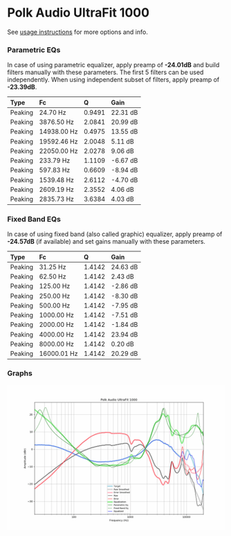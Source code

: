 # Polk Audio UltraFit 1000
See [usage instructions](https://github.com/jaakkopasanen/AutoEq#usage) for more options and info.

### Parametric EQs
In case of using parametric equalizer, apply preamp of **-24.01dB** and build filters manually
with these parameters. The first 5 filters can be used independently.
When using independent subset of filters, apply preamp of **-23.39dB**.

| Type    | Fc          |      Q | Gain     |
|:--------|:------------|:-------|:---------|
| Peaking | 24.70 Hz    | 0.9491 | 22.31 dB |
| Peaking | 3876.50 Hz  | 2.0841 | 20.99 dB |
| Peaking | 14938.00 Hz | 0.4975 | 13.55 dB |
| Peaking | 19592.46 Hz | 2.0048 | 5.11 dB  |
| Peaking | 22050.00 Hz | 2.0278 | 9.06 dB  |
| Peaking | 233.79 Hz   | 1.1109 | -6.67 dB |
| Peaking | 597.83 Hz   | 0.6609 | -8.94 dB |
| Peaking | 1539.48 Hz  | 2.6112 | -4.70 dB |
| Peaking | 2609.19 Hz  | 2.3552 | 4.06 dB  |
| Peaking | 2835.73 Hz  | 3.6384 | 4.03 dB  |

### Fixed Band EQs
In case of using fixed band (also called graphic) equalizer, apply preamp of **-24.57dB**
(if available) and set gains manually with these parameters.

| Type    | Fc          |      Q | Gain     |
|:--------|:------------|:-------|:---------|
| Peaking | 31.25 Hz    | 1.4142 | 24.63 dB |
| Peaking | 62.50 Hz    | 1.4142 | 2.43 dB  |
| Peaking | 125.00 Hz   | 1.4142 | -2.86 dB |
| Peaking | 250.00 Hz   | 1.4142 | -8.30 dB |
| Peaking | 500.00 Hz   | 1.4142 | -7.95 dB |
| Peaking | 1000.00 Hz  | 1.4142 | -7.51 dB |
| Peaking | 2000.00 Hz  | 1.4142 | -1.84 dB |
| Peaking | 4000.00 Hz  | 1.4142 | 23.94 dB |
| Peaking | 8000.00 Hz  | 1.4142 | 0.20 dB  |
| Peaking | 16000.01 Hz | 1.4142 | 20.29 dB |

### Graphs
![](./Polk%20Audio%20UltraFit%201000.png)